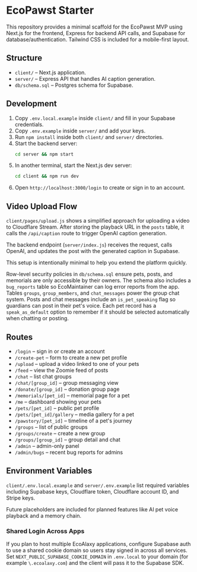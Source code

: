 # EcoPawst Starter

This repository provides a minimal scaffold for the EcoPawst MVP using Next.js for the frontend, Express for backend API calls, and Supabase for database/authentication. Tailwind CSS is included for a mobile-first layout.

## Structure

- `client/` – Next.js application.
- `server/` – Express API that handles AI caption generation.
- `db/schema.sql` – Postgres schema for Supabase.

## Development

1. Copy `.env.local.example` inside `client/` and fill in your Supabase credentials.
2. Copy `.env.example` inside `server/` and add your keys.
3. Run `npm install` inside both `client/` and `server/` directories.
4. Start the backend server:
   ```bash
   cd server && npm start
   ```
5. In another terminal, start the Next.js dev server:
   ```bash
   cd client && npm run dev
   ```
6. Open `http://localhost:3000/login` to create or sign in to an account.

## Video Upload Flow

`client/pages/upload.js` shows a simplified approach for uploading a video to Cloudflare Stream. After storing the playback URL in the `posts` table, it calls the `/api/caption` route to trigger OpenAI caption generation.

The backend endpoint (`server/index.js`) receives the request, calls OpenAI, and updates the post with the generated caption in Supabase.

This setup is intentionally minimal to help you extend the platform quickly.

Row-level security policies in `db/schema.sql` ensure pets, posts, and memorials are only accessible by their owners.
The schema also includes a `bug_reports` table so EcoMaintainer can log error reports from the app.
Tables `groups`, `group_members`, and `chat_messages` power the group chat system.
Posts and chat messages include an `is_pet_speaking` flag so guardians can post in their pet's voice.
Each pet record has a `speak_as_default` option to remember if it should be selected automatically when chatting or posting.

## Routes

- `/login` – sign in or create an account
- `/create-pet` – form to create a new pet profile
- `/upload` – upload a video linked to one of your pets
- `/feed` – view the Zoomie feed of posts
- `/chat` – list chat groups
- `/chat/[group_id]` – group messaging view
- `/donate/[group_id]` – donation group page
- `/memorials/[pet_id]` – memorial page for a pet
- `/me` – dashboard showing your pets
- `/pets/[pet_id]` – public pet profile
- `/pets/[pet_id]/gallery` – media gallery for a pet
- `/pawstory/[pet_id]` – timeline of a pet's journey
- `/groups` – list of public groups
- `/groups/create` – create a new group
- `/groups/[group_id]` – group detail and chat
- `/admin` – admin-only panel
- `/admin/bugs` – recent bug reports for admins

## Environment Variables

`client/.env.local.example` and `server/.env.example` list required variables including Supabase keys, Cloudflare token, Cloudflare account ID, and Stripe keys.

Future placeholders are included for planned features like AI pet voice playback and a memory chain.

### Shared Login Across Apps
If you plan to host multiple EcoAlaxy applications, configure Supabase auth to
use a shared cookie domain so users stay signed in across all services. Set
`NEXT_PUBLIC_SUPABASE_COOKIE_DOMAIN` in `.env.local` to your domain (for example
`\.ecoalaxy.com`) and the client will pass it to the Supabase SDK.
